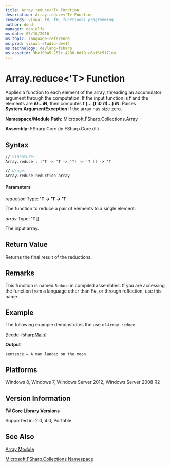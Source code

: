 ```yaml
---
title: Array.reduce<'T> Function
description: Array.reduce<'T> Function
keywords: visual f#, f#, functional programming
author: dend
manager: danielfe
ms.date: 05/16/2016
ms.topic: language-reference
ms.prod: visual-studio-dev14
ms.technology: devlang-fsharp
ms.assetid: 3be190a5-251c-4286-bd19-c6af6c5171e4 
---
```


# Array.reduce<'T> Function

Applies a function to each element of the array, threading an accumulator argument through the computation. If the input function is **f** and the elements are **i0...iN**, then computes **f (... (f i0 i1)...) iN**. Raises **System.ArgumentException** if the array has size zero.

**Namespace/Module Path:** Microsoft.FSharp.Collections.Array

**Assembly:** FSharp.Core (in FSharp.Core.dll)

## Syntax

```fsharp
// Signature:
Array.reduce : ('T -> 'T -> 'T) -> 'T [] -> 'T

// Usage:
Array.reduce reduction array
```

#### Parameters
*reduction*
Type: **'T -&gt; 'T -&gt; 'T**

The function to reduce a pair of elements to a single element.

*array*
Type: **'T**[[]](https://msdn.microsoft.com/library/def20292-9aae-4596-9275-b94e594f8493)

The input array.

## Return Value

Returns the final result of the reductions.

## Remarks
This function is named `Reduce` in compiled assemblies. If you are accessing the function from a language other than F#, or through reflection, use this name.

## Example

The following example demonstrates the use of `Array.reduce`.

[!code-fsharp[Main](~/samples/snippets/fsharp/fssamples101/snippet1006.fs)]

**Output**

```
sentence = A man landed on the moon
```

## Platforms
Windows 8, Windows 7, Windows Server 2012, Windows Server 2008 R2

## Version Information
**F# Core Library Versions**

Supported in: 2.0, 4.0, Portable

## See Also
[Array Module](index.md)

[Microsoft.FSharp.Collections Namespace](../Microsoft.FSharp.Collections-Namespace.md)